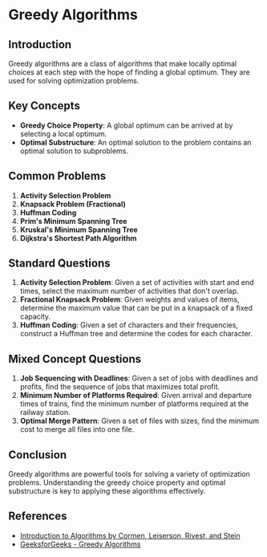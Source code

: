 # Greedy Algorithms

## Introduction
Greedy algorithms are a class of algorithms that make locally optimal choices at each step with the hope of finding a global optimum. They are used for solving optimization problems.

## Key Concepts
- **Greedy Choice Property**: A global optimum can be arrived at by selecting a local optimum.
- **Optimal Substructure**: An optimal solution to the problem contains an optimal solution to subproblems.

## Common Problems
1. **Activity Selection Problem**
2. **Knapsack Problem (Fractional)**
3. **Huffman Coding**
4. **Prim's Minimum Spanning Tree**
5. **Kruskal's Minimum Spanning Tree**
6. **Dijkstra's Shortest Path Algorithm**

## Standard Questions
1. **Activity Selection Problem**: Given a set of activities with start and end times, select the maximum number of activities that don't overlap.
2. **Fractional Knapsack Problem**: Given weights and values of items, determine the maximum value that can be put in a knapsack of a fixed capacity.
3. **Huffman Coding**: Given a set of characters and their frequencies, construct a Huffman tree and determine the codes for each character.

## Mixed Concept Questions
1. **Job Sequencing with Deadlines**: Given a set of jobs with deadlines and profits, find the sequence of jobs that maximizes total profit.
2. **Minimum Number of Platforms Required**: Given arrival and departure times of trains, find the minimum number of platforms required at the railway station.
3. **Optimal Merge Pattern**: Given a set of files with sizes, find the minimum cost to merge all files into one file.

## Conclusion
Greedy algorithms are powerful tools for solving a variety of optimization problems. Understanding the greedy choice property and optimal substructure is key to applying these algorithms effectively.

## References
- [Introduction to Algorithms by Cormen, Leiserson, Rivest, and Stein](https://mitpress.mit.edu/books/introduction-algorithms)
- [GeeksforGeeks - Greedy Algorithms](https://www.geeksforgeeks.org/greedy-algorithms/)
